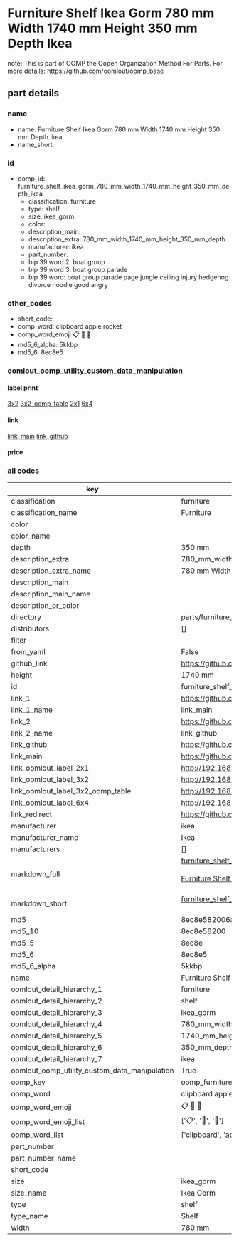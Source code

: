 # Furniture Shelf Ikea Gorm 780 mm Width 1740 mm Height 350 mm Depth Ikea  

note: This is part of OOMP the Oopen Organization Method For Parts. For more details: https://github.com/oomlout/oomp_base

##  part details
  







### name
* name: Furniture Shelf Ikea Gorm 780 mm Width 1740 mm Height 350 mm Depth Ikea
* name_short: 
### id
* oomp_id: furniture_shelf_ikea_gorm_780_mm_width_1740_mm_height_350_mm_depth_ikea
  * classification: furniture
  * type: shelf
  * size: ikea_gorm
  * color: 
  * description_main: 
  * description_extra: 780_mm_width_1740_mm_height_350_mm_depth
  * manufacturer: ikea
  * part_number: 
  * bip 39 word 2: boat group
  * bip 39 word 3: boat group parade
  * bip 39 word: boat group parade page jungle ceiling injury hedgehog divorce noodle good angry

### other_codes
* short_code: 
* oomp_word: clipboard apple rocket
* oomp_word_emoji :clipboard: :apple: :rocket:
* md5_6_alpha: 5kkbp
* md5_6: 8ec8e5






### oomlout_oomp_utility_custom_data_manipulation
#### label print
[3x2](http://192.168.1.245:1112/?label=oomp%205kkbp)
[3x2_oomp_table](http://192.168.1.108:1112/?label=oomp%205kkbp)
[2x1](http://192.168.1.242:1112/?label=oomp%205kkbp)
[6x4](http://192.168.1.55:1112/?label=oomp%205kkbp)    

#### link

[link_main](https://github.com/oomlout/oomlout_oomp_version_1_messy/tree/main/parts/furniture_shelf_ikea_gorm_780_mm_width_1740_mm_height_350_mm_depth_ikea) [link_github](https://github.com/oomlout/oomlout_oomp_version_1_messy/tree/main/parts/furniture_shelf_ikea_gorm_780_mm_width_1740_mm_height_350_mm_depth_ikea)                             

#### price







### all codes 
| key | value |  
| --- | --- |  
| classification | furniture |  
| classification_name | Furniture |  
| color |  |  
| color_name |  |  
| depth | 350 mm |  
| description_extra | 780_mm_width_1740_mm_height_350_mm_depth |  
| description_extra_name | 780 mm Width 1740 mm Height 350 mm Depth |  
| description_main |  |  
| description_main_name |  |  
| description_or_color |   |  
| directory | parts/furniture_shelf_ikea_gorm_780_mm_width_1740_mm_height_350_mm_depth_ikea |  
| distributors | [] |  
| filter |  |  
| from_yaml | False |  
| github_link | https://github.com/oomlout/oomlout_oomp_part_src/tree/main/parts/furniture_shelf_ikea_gorm_780_mm_width_1740_mm_height_350_mm_depth_ikea |  
| height | 1740 mm |  
| id | furniture_shelf_ikea_gorm_780_mm_width_1740_mm_height_350_mm_depth_ikea |  
| link_1 | https://github.com/oomlout/oomlout_oomp_version_1_messy/tree/main/parts/furniture_shelf_ikea_gorm_780_mm_width_1740_mm_height_350_mm_depth_ikea |  
| link_1_name | link_main |  
| link_2 | https://github.com/oomlout/oomlout_oomp_version_1_messy/tree/main/parts/furniture_shelf_ikea_gorm_780_mm_width_1740_mm_height_350_mm_depth_ikea |  
| link_2_name | link_github |  
| link_github | https://github.com/oomlout/oomlout_oomp_version_1_messy/tree/main/parts/furniture_shelf_ikea_gorm_780_mm_width_1740_mm_height_350_mm_depth_ikea |  
| link_main | https://github.com/oomlout/oomlout_oomp_version_1_messy/tree/main/parts/furniture_shelf_ikea_gorm_780_mm_width_1740_mm_height_350_mm_depth_ikea |  
| link_oomlout_label_2x1 | http://192.168.1.242:1112/?label=oomp%205kkbp |  
| link_oomlout_label_3x2 | http://192.168.1.245:1112/?label=oomp%205kkbp |  
| link_oomlout_label_3x2_oomp_table | http://192.168.1.108:1112/?label=oomp%205kkbp |  
| link_oomlout_label_6x4 | http://192.168.1.55:1112/?label=oomp%205kkbp |  
| link_redirect | https://github.com/oomlout/oomlout_oomp_version_1_messy/tree/main/parts/furniture_shelf_ikea_gorm_780_mm_width_1740_mm_height_350_mm_depth_ikea |  
| manufacturer | ikea |  
| manufacturer_name | Ikea |  
| manufacturers | [] |  
| markdown_full | [furniture_shelf_ikea_gorm_780_mm_width_1740_mm_height_350_mm_depth_ikea](none)<br>[](none)<br>[Furniture Shelf Ikea Gorm 780 Mm Width 1740 Mm Height 350 Mm Depth Ikea](none)<br><br> |  
| markdown_short | [furniture_shelf_ikea_gorm_780_mm_width_1740_mm_height_350_mm_depth_ikea](none)<br><br> |  
| md5 | 8ec8e582006a8e8493bc89ef4019b8c6 |  
| md5_10 | 8ec8e58200 |  
| md5_5 | 8ec8e |  
| md5_6 | 8ec8e5 |  
| md5_6_alpha | 5kkbp |  
| name | Furniture Shelf Ikea Gorm 780 mm Width 1740 mm Height 350 mm Depth Ikea |  
| oomlout_detail_hierarchy_1 | furniture |  
| oomlout_detail_hierarchy_2 | shelf |  
| oomlout_detail_hierarchy_3 | ikea_gorm |  
| oomlout_detail_hierarchy_4 | 780_mm_width |  
| oomlout_detail_hierarchy_5 | 1740_mm_height |  
| oomlout_detail_hierarchy_6 | 350_mm_depth |  
| oomlout_detail_hierarchy_7 | ikea |  
| oomlout_oomp_utility_custom_data_manipulation | True |  
| oomp_key | oomp_furniture_shelf_ikea_gorm_780_mm_width_1740_mm_height_350_mm_depth_ikea |  
| oomp_word | clipboard apple rocket |  
| oomp_word_emoji | :clipboard: :apple: :rocket: |  
| oomp_word_emoji_list | [':clipboard:', ':apple:', ':rocket:'] |  
| oomp_word_list | ['clipboard', 'apple', 'rocket'] |  
| part_number |  |  
| part_number_name |  |  
| short_code |  |  
| size | ikea_gorm |  
| size_name | Ikea Gorm |  
| type | shelf |  
| type_name | Shelf |  
| width | 780 mm |  
